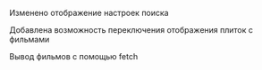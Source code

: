 Изменено отображение настроек поиска

Добавлена возможность переключения отображения плиток с фильмами

Вывод фильмов с помощью fetch
